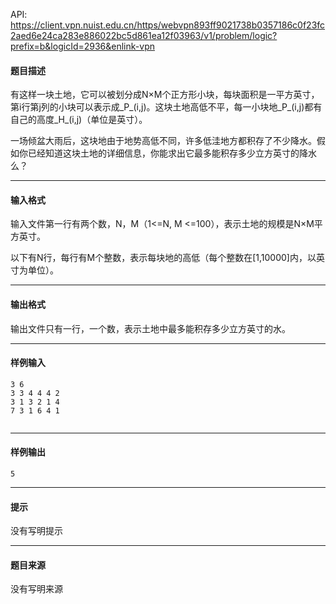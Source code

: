 API: https://client.vpn.nuist.edu.cn/https/webvpn893ff9021738b0357186c0f23fc2aed6e24ca283e886022bc5d861ea12f03963/v1/problem/logic?prefix=b&logicId=2936&enlink-vpn

#### 题目描述

有这样一块土地，它可以被划分成N×M个正方形小块，每块面积是一平方英寸，第i行第j列的小块可以表示成_P_(i,j)。这块土地高低不平，每一小块地_P_(i,j)都有自己的高度_H_(i,j)（单位是英寸）。

一场倾盆大雨后，这块地由于地势高低不同，许多低洼地方都积存了不少降水。假如你已经知道这块土地的详细信息，你能求出它最多能积存多少立方英寸的降水么？

---

#### 输入格式

输入文件第一行有两个数，N，M（1<=N, M <=100），表示土地的规模是N×M平方英寸。

以下有N行，每行有M个整数，表示每块地的高低（每个整数在\[1,10000\]内，以英寸为单位）。

---

#### 输出格式

输出文件只有一行，一个数，表示土地中最多能积存多少立方英寸的水。

---

#### 样例输入
```
3 6
3 3 4 4 4 2
3 1 3 2 1 4
7 3 1 6 4 1
 

```

---

#### 样例输出
```
5
```

---

#### 提示

没有写明提示

---

#### 题目来源

没有写明来源